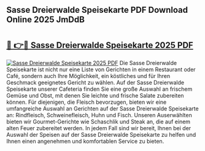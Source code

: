 ## Sasse Dreierwalde Speisekarte PDF Download Online 2025 JmDdB

# <h2><a href="http://gc8n2m.nevu.top/?p=Sasse+Dreierwalde+Speisekarte">🔗 👉🔴 Sasse Dreierwalde Speisekarte 2025 PDF</a></h2>

[![Sasse Dreierwalde Speisekarte 2025 PDF](https://i.imgur.com/dBaPXMq.png)](http://gc8n2m.nevu.top/?p=Sasse+Dreierwalde+Speisekarte)
Die Sasse Dreierwalde Speisekarte ist nicht nur eine Liste von Gerichten in einem Restaurant oder Café, sondern auch Ihre Möglichkeit, ein köstliches und für Ihren Geschmack geeignetes Gericht zu wählen. Auf der Sasse Dreierwalde Speisekarte unserer Cafeteria finden Sie eine große Auswahl an frischem Gemüse und Obst, mit denen Sie leichte und frische Salate zubereiten können. Für diejenigen, die Fleisch bevorzugen, bieten wir eine umfangreiche Auswahl an Gerichten auf der Sasse Dreierwalde Speisekarte an: Rindfleisch, Schweinefleisch, Huhn und Fisch. Unseren Auserwählten bieten wir Gourmet-Gerichte wie Schaschlik und Steak an, die auf einem alten Feuer zubereitet werden. In jedem Fall sind wir bereit, Ihnen bei der Auswahl der Speisen auf der Sasse Dreierwalde Speisekarte zu helfen und Ihnen einen angenehmen und komfortablen Service zu bieten.
